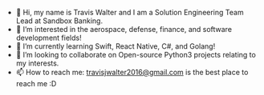 - 👋 Hi, my name is Travis Walter and I am a Solution Engineering Team Lead at Sandbox Banking.
- 👀 I’m interested in the aerospace, defense, finance, and software development fields!
- 🌱 I’m currently learning Swift, React Native, C#, and Golang!
- 💞️ I’m looking to collaborate on Open-source Python3 projects relating to my interests.
- 📫 How to reach me: travisjwalter2016@gmail.com is the best place to reach me :D

<!---
travisjwalter/travisjwalter is a ✨ special ✨ repository because its `README.md` (this file) appears on your GitHub profile.
You can click the Preview link to take a look at your changes.
--->
